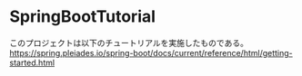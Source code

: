 # SpringBootTutorial
このプロジェクトは以下のチュートリアルを実施したものである。
https://spring.pleiades.io/spring-boot/docs/current/reference/html/getting-started.html